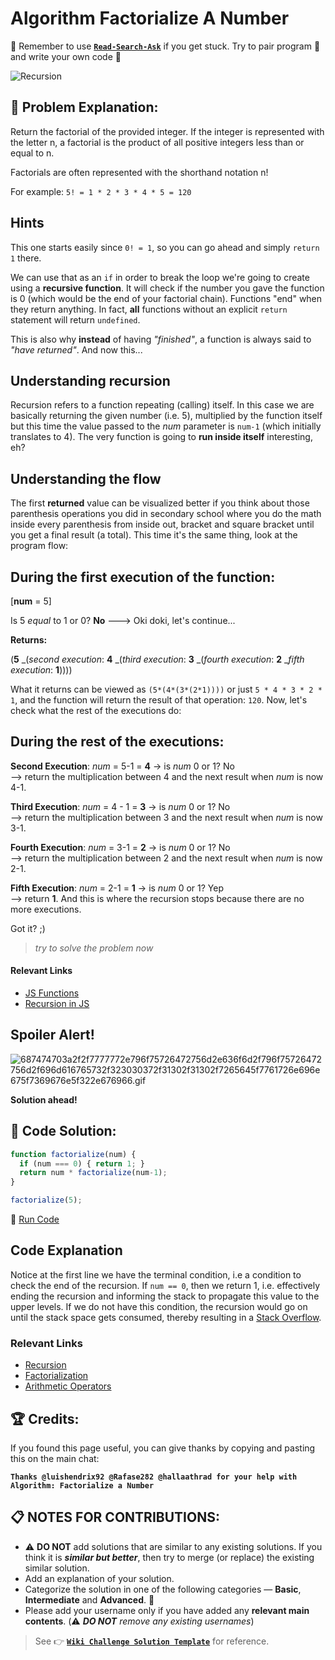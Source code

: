 # Algorithm Factorialize A Number

:triangular_flag_on_post: Remember to use [**`Read-Search-Ask`**](FreeCodeCamp-Get-Help) if you get stuck. Try to pair program :busts_in_silhouette: and write your own code :pencil:

![Recursion](http://i61.tinypic.com/28auvsw.jpg)

## :checkered_flag: Problem Explanation:

Return the factorial of the provided integer. If the integer is represented with the letter n, a factorial is the product of all positive integers less than or equal to n.

Factorials are often represented with the shorthand notation n!

For example: `5! = 1 * 2 * 3 * 4 * 5 = 120`

## Hints

This one starts easily since `0! = 1`, so you can go ahead and simply `return 1` there.

We can use that as an `if` in order to break the loop we're going to create using a **recursive function**. It will check if the number you gave the function is 0 (which would be the end of your factorial chain). Functions "end" when they return anything. In fact, **all** functions without an explicit `return` statement will return `undefined`.

This is also why **instead** of having _"finished"_, a function is always said to _"have returned"_. And now this...

## Understanding recursion

Recursion refers to a function repeating (calling) itself. In this case we are basically returning the given number (i.e. 5), multiplied by the function itself but this time the value passed to the _num_ parameter is `num-1` (which initially translates to 4). The very function is going to **run inside itself** interesting, eh?

## Understanding the flow

The first **returned** value can be visualized better if you think about those parenthesis operations you did in secondary school where you do the math inside every parenthesis from inside out, bracket and square bracket until you get a final result (a total). This time it's the same thing, look at the program flow:

## During the first execution of the function:

[**num** = 5]

Is 5 _equal_ to 1 or 0? **No** ---> Oki doki, let's continue...

**Returns:**

(**5** _(_second execution_: **4** _(_third execution_: **3** _(_fourth execution_: **2** __fifth execution_: **1**))))

What it returns can be viewed as `(5*(4*(3*(2*1))))` or just `5 * 4 * 3 * 2 * 1`, and the function will return the result of that operation: `120`. Now, let's check what the rest of the executions do:

## During the rest of the executions:

**Second Execution**: _num_ = 5-1 = **4** -> is _num_ 0 or 1? No<br>
--> return the multiplication between 4 and the next result when _num_ is now 4-1.

**Third Execution**: _num_ = 4 - 1 = **3** -> is _num_ 0 or 1? No<br>
--> return the multiplication between 3 and the next result when _num_ is now 3-1.

**Fourth Execution**: _num_ = 3-1 = **2** -> is _num_ 0 or 1? No<br>
--> return the multiplication between 2 and the next result when _num_ is now 2-1.

**Fifth Execution**: _num_ = 2-1 = **1** -> is _num_ 0 or 1? Yep<br>
--> return **1**. And this is where the recursion stops because there are no more executions.

Got it? ;)

> _try to solve the problem now_

#### Relevant Links

- [JS Functions](JS-Functions)
- [Recursion in JS](https://www.youtube.com/watch?v=k7-N8R0-KY4)


## Spoiler Alert!

![687474703a2f2f7777772e796f75726472756d2e636f6d2f796f75726472756d2f696d616765732f323030372f31302f31302f7265645f7761726e696e675f7369676e5f322e676966.gif](https://files.gitter.im/FreeCodeCamp/Wiki/nlOm/thumb/687474703a2f2f7777772e796f75726472756d2e636f6d2f796f75726472756d2f696d616765732f323030372f31302f31302f7265645f7761726e696e675f7369676e5f322e676966.gif)

**Solution ahead!**

## :beginner: Code Solution:

```javascript
function factorialize(num) {
  if (num === 0) { return 1; }
  return num * factorialize(num-1);
}

factorialize(5);
```

:rocket: [Run Code](https://repl.it/CLjU/1)

## Code Explanation

Notice at the first line we have the terminal condition, i.e a condition to check the end of the recursion. If `num == 0`, then we return 1, i.e. effectively ending the recursion and informing the stack to propagate this value to the upper levels. If we do not have this condition, the recursion would go on until the stack space gets consumed, thereby resulting in a [Stack Overflow](https://en.wikipedia.org/wiki/Stack_overflow).

### Relevant Links

- [Recursion](https://www.codecademy.com/es/courses/javascript-lesson-205/0/1)
- [Factorialization](https://en.wikipedia.org/wiki/Factorial)
- [Arithmetic Operators](https://developer.mozilla.org/en-US/docs/Web/JavaScript/Reference/Operators/Arithmetic_Operators)

## :trophy: Credits:

If you found this page useful, you can give thanks by copying and pasting this on the main chat: 

**`Thanks @luishendrix92 @Rafase282 @hallaathrad for your help with Algorithm: Factorialize a Number`**

## :clipboard: NOTES FOR CONTRIBUTIONS:

- :warning: **DO NOT** add solutions that are similar to any existing solutions. If you think it is **_similar but better_**, then try to merge (or replace) the existing similar solution.
- Add an explanation of your solution.
- Categorize the solution in one of the following categories &mdash; **Basic**, **Intermediate** and **Advanced**. :traffic_light:
- Please add your username only if you have added any **relevant main contents**. (:warning: **_DO NOT_** _remove any existing usernames_)

> See :point_right: [**`Wiki Challenge Solution Template`**](Wiki-Template-Challenge-Solution) for reference.
